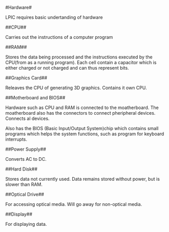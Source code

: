 #Hardware#

LPIC requires basic undertanding of hardware

##CPU##

Carries out the instructions of a computer program

##RAM##

Stores the data being processed and the instructions executed by the CPU(from as a running program). Each cell contain a capacitor which is either charged or not charged and can thus represent bits.

##Graphics Card##

Releaves the CPU of generating 3D graphics. Contains it own CPU.

##Motherboard and BIOS##

Hardware such as CPU and RAM is connected to the moatherboard. The moatherboard also has the connectors to connect pheripheral devices. Connects al devices. 

Also has the BIOS (Basic Input/Output System)chip which contains small programs which helps the system functions, such as program for keyboard interrupts. 

##Power Supply##

Converts AC to DC.

##Hard Disk##

Stores data not currently used. Data remains stored without power, but is slower than RAM.

##Optical Drive##

For accessing optical media. Will go away for non-optical media.

##Display##

For displaying data.
